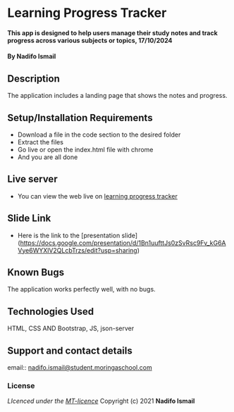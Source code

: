 #  Learning Progress Tracker 
#### This app is designed to help users manage their study notes and track progress across various subjects or topics, 17/10/2024
#### **By Nadifo Ismail**
## Description
The application includes a  landing page that shows the notes and progress.
## Setup/Installation Requirements
* Download a file in the code section to the desired folder
* Extract the files
* Go live or open the index.html file with chrome
* And you are all done
## Live server
* You can view the web live on [learning progress tracker](https://nadifoismail.github.io/Learning-progress-tracker-app/)
## Slide Link
* Here is the link to the [presentation slide] (https://docs.google.com/presentation/d/1Bn1uufttJs0zSvRsc9Fv_kG6AVye6WYXlV2QLcbTrzs/edit?usp=sharing)
## Known Bugs
The application works perfectly well, with no bugs.
## Technologies Used
HTML, CSS AND Bootstrap, JS, json-server
## Support and contact details
email:: nadifo.ismail@student.moringaschool.com
### License
*LIcenced under the [MT-licence](https://github.com/NadifoIsmail/Learning-progress-tracker-app/blob/main/LICENCE.md)*
Copyright (c) 2021 **Nadifo Ismail**
  
